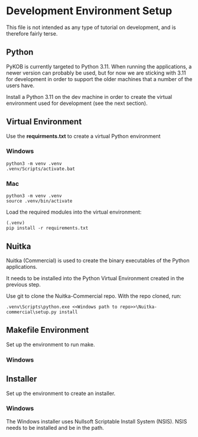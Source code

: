 # Development Environment Setup

This file is not intended as any type of tutorial on development, and is therefore
fairly terse.

## Python

PyKOB is currently targeted to Python 3.11. When running the applications, a newer
version can probably be used, but for now we are sticking with 3.11 for development
in order to support the older machines that a number of the users have.

Install a Python 3.11 on the dev machine in order to create the virtual environment
used for development (see the next section).

## Virtual Environment

Use the **requirments.txt** to create a virtual Python environment

### Windows

``` shell
python3 -m venv .venv
.venv/Scripts/activate.bat
```

### Mac

``` shell
python3 -m venv .venv
source .venv/bin/activate
```

Load the required modules into the virtual environment:

``` shell
(.venv)
pip install -r requirements.txt
```

## Nuitka

Nuitka (Commercial) is used to create the binary executables of the
Python applications.

It needs to be installed into the Python Virtual Environment created
in the previous step.

Use git to clone the Nuitka-Commercial repo. With the repo cloned, run:

``` shell
.venv\Scripts\python.exe <<Windows path to repo>>\Nuitka-commercial\setup.py install
```

## Makefile Environment

Set up the environment to run make.

### Windows


## Installer

Set up the environment to create an installer.

### Windows

The Windows installer uses Nullsoft Scriptable Install System (NSIS).
NSIS needs to be installed and be in the path.

